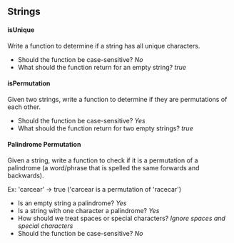 ## Strings

#### isUnique

Write a function to determine if a string has all unique characters.

- Should the function be case-sensitive? _No_
- What should the function return for an empty string? _true_

#### isPermutation

Given two strings, write a function to determine if they are permutations of each other.

- Should the function be case-sensitive? _Yes_
- What should the function return for two empty strings? _true_

#### Palindrome Permutation

Given a string, write a function to check if it is a permutation of a palindrome (a word/phrase that is spelled the same forwards and backwards).

Ex: 'carcear' -> true ('carcear is a permutation of 'racecar')

- Is an empty string a palindrome? _Yes_
- Is a string with one character a palindrome? _Yes_
- How should we treat spaces or special characters? _Ignore spaces and special characters_
- Should the function be case-sensitive? _No_
